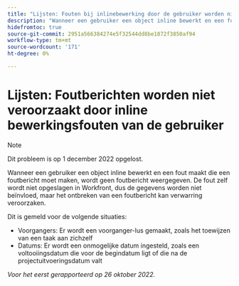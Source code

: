 ```yaml
---
title: "Lijsten: Fouten bij inlinebewerking door de gebruiker worden niet veroorzaakt door foutmeldingen"
description: "Wanneer een gebruiker een object inline bewerkt en een fout maakt die een foutbericht moet maken, wordt geen foutbericht weergegeven. De fout zelf wordt niet opgeslagen in Workfront, zodat de gegevens niet worden beïnvloed, maar het ontbreken van een foutenmelding kan verwarring veroorzaken."
hidefromtoc: true
source-git-commit: 2951a566384274e5f32544dd8be1872f3850af94
workflow-type: tm+mt
source-wordcount: '171'
ht-degree: 0%

---
```



# Lijsten: Foutberichten worden niet veroorzaakt door inline bewerkingsfouten van de gebruiker

>[!NOTE]
>
>Dit probleem is op 1 december 2022 opgelost.

Wanneer een gebruiker een object inline bewerkt en een fout maakt die een foutbericht moet maken, wordt geen foutbericht weergegeven. De fout zelf wordt niet opgeslagen in Workfront, dus de gegevens worden niet beïnvloed, maar het ontbreken van een foutbericht kan verwarring veroorzaken.

Dit is gemeld voor de volgende situaties:

* Voorgangers: Er wordt een voorganger-lus gemaakt, zoals het toewijzen van een taak aan zichzelf
* Datums: Er wordt een onmogelijke datum ingesteld, zoals een voltooiingsdatum die voor de begindatum ligt of die na de projectuitvoeringsdatum valt

_Voor het eerst gerapporteerd op 26 oktober 2022._

